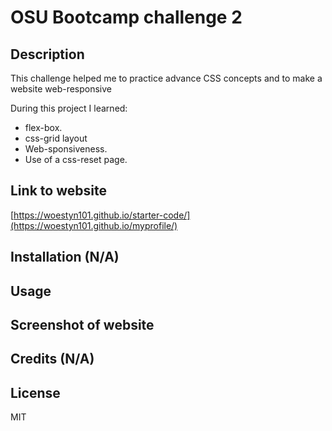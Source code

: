 

# OSU Bootcamp challenge 2

## Description

This challenge helped me to practice advance CSS concepts and to make a website web-responsive

During this project I learned:

- flex-box.
- css-grid layout
- Web-sponsiveness.
- Use of a css-reset page.

## Link to website

[https://woestyn101.github.io/starter-code/](https://woestyn101.github.io/myprofile/)

## Installation (N/A)

## Usage



## Screenshot of website



## Credits (N/A)

## License

MIT
